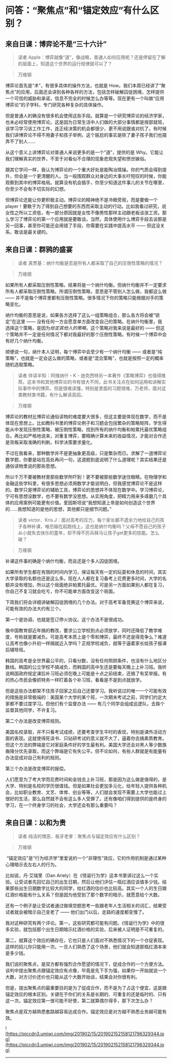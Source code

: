 # 问答：“聚焦点”和“锚定效应”有什么区别？

## 来自日课：博弈论不是“三十六计”

> 读者 Apple：博弈就像“道”，像战略，普通人如何应用呢？还是停留在了解的层面上，知道这个世界的运行规律就可以了？

> 万维钢

博弈论首先是“术”，有很多具体的操作方法，也就是 How。我们本周已经讲了“聚焦点”的应用，后面还会讲到各种各样的方法，包括怎样破解囚徒困境，怎样提供一个可信的威胁和承诺，信息不完全的时候怎么办等等。现在更有一个叫做“应用博弈论”的子学科，专门研究各种复杂的具体操作。

但是普通人的确没有很多机会使用这些手段。就算是一个研究博弈论的经济学家，也未必经常使用博弈论。这是因为日常生活中人们做的大部分事情都是按部就班，该学习学习该工作工作，连正经决策的机会都很少，更不用说跟谁对抗了。有时候我们讲博弈论不得不用妻子和孩子举例，这个尴尬的事实是除了妻子孩子我们也摆弄不了别人……

从这个意义上讲博弈论对普通人来说更多的是一个“道”，提供的是 Why。它能让我们理解真实的世界，不至于对看似不合理的现象悲观失望和愤世嫉俗。

跟其它学问一样，我认为博弈论的一个重大好处是能陶冶情操。你的气质会得到提升，你会是一个更清醒的人。当一般围观群众对身边的大事长吁短叹的时候，你能观察到其中的博弈格局。就算没有机会插手，你至少知道这件事儿的关节在哪里，你至少不会有不切实际的幻想。

但博弈论还能让你更积极主动。博弈论的精神绝不是冷眼旁观，而是要做一个 player！要敢于为了得到自己想要的东西而采取主动的行动。比如我看过研究，说女性之所以工资低，有一部分原因就是女性不像男性那样主动跟老板谈涨工资。那么学习了博弈论的第一个应用就是要敢谈。当然，具体使用什么博弈手段去谈那是另一回事，甚至你可能还会用错了手段，你需要在实践中提高水平 —— 但这没关系，敢谈是最关键的。

## 来自日课：群鸦的盛宴

> 读者 真贾基：纳什均衡是否是所有人都采取了自己的压倒性策略的情况？

> 万维钢

如果所有人都采取压倒性策略，结果将是一个纳什均衡。但纳什均衡并不一定要求所有人都采取压倒性策略。所谓压倒性策略，意思是不管别人怎么做，我都这么做 —— 并不是每个博弈里都有压倒性策略。很多情况下你的策略只能根据对手的策略变化。

纳什均衡的意思是说，如果各方选择了这么一组策略组合，那么各方将会被“锁定”在这里 —— 没有任何一方会愿意单方面改变自己的策略。在纳什均衡里，我选择这个策略，是因为*给定其他人的策略*，这个策略对我来说是最好的 —— 但这个策略并不一定是任何情况下都对我最好的那个压倒性策略。有时候一个博弈中会有好几个纳什均衡。

顺便说一句，纳什本人证明，每个博弈中会至少有一个纳什均衡 —— 或者是“纯策略”，也就是一定会这么做的策略，或者是“混合策略”，也就是按照一定的概率随机选取策略。

> 读者 伴读半知：阿维纳什・K・迪克西特另一本著作《策略博弈》也值得推荐。这本书和其他博弈论的书有很大不同，此书关注点在如何运用和讲解实际事件中的博弈。但是很难读懂，特别是里面的习题很难，万老师，面对这类教材类书籍，有什么解读高招。

> 万维钢

博弈论的教材比博弈论通俗读物的难度要大很多，但这主要是体现在数学，而不是体现在思想上。比如教科书里的博弈论例子和习题会包括繁杂的策略矩阵，学生得能从中发现压倒性策略、被压倒性策略，找到所有的纳什均衡和帕累托最优策略组合。再比如严格地说来，对重复博弈，要精确计算未来的收益情况，才能对合作还是背叛采取准确的判断。科学决策要求量化。

不过在我看来，那种数学并不是更抽象更高级，只是繁杂而已。求解了一道博弈论数学题，你要是站在高处再问一句，这道题到底说明了什么道理呢？其实结果还是通俗读物里说的那些思想。

所以千万不要被教材里那些数学所吓到！更不要被那些数学迷住眼睛。在物理学和金融这些学科里，有很多思想必须用数学才能说明白，但我感觉博弈论不是这样的。数学只是博弈论的辅助工具，博弈论的思想并不体现在数学中。学习博弈论，宁可有思想没数学，也不要有数学没思想。从实用角度，把精力用来多琢磨几个具体的应用案例可能更有价值。爱因斯坦说“我想知道上帝是如何创造这个世界的……我想知道的是他的思想，其他都只是细节问题。”

> 读者 victor、Kris.J：面对高考的压力，每个家长都不遗余力地给自己的孩子各种补课，唯恐输在起跑线上，这也是纳什均衡吗？父母不愿自己的孩子从小就失去快乐的童年，却不得不厉兵秣马让孩子get更多的技能。怎么破？

> 万维钢

补课这件事的确是个纳什均衡，而且还是个多人囚徒困境。

如果所有学生都在有限的时间内学习，保证每天有一定的玩耍和休息的时间，其实大学录取的名额也还是这么多。现在人人都在复习备考上花费更多时间，大学的名额并没有增加，所以这个局面绝非帕累托最优。可是另一方面如果别人都在复习，你自己不复习就会吃亏，你不可能单方面改变这个局面。

下周我们将会详细讲破解囚徒困境的几个办法。对于高考军备竞赛这个博弈来说，可能有效的办法大约有三个。

第一个是协调，也就是签订停火协议。这个办法不是很成功。

像中国教育部近年搞的教改，要求公立学校到点必须放学，同时还降低了教学难度，号称就是要减负。可是高考本质上是个零和博弈，最终不还是得竞争么？难道让高考也像小升初一样搞就近入学吗？正规学校减负，就等于逼着家长给孩子报课后辅导班。

韩国的高考是全世界最公平的，只看分数，没有任何照顾条件，也没有什么地区分数线。韩国的公立学校不搞减负，而韩国的高中生还是要每天晚上上补习班。我听说韩国政府规定课后补习班必须在晚上可能是十点之前结束，还搞了有奖举报。有的热心市民会像抓特务一样盯着各个补习班，看看是不是到点就放学。

但是这些办法都架不住孩子回家之后自己还要学习。我听说过的唯一一个可能有效的措施是非常极端的：美国某个大学的某个班，一次期末考试之前，同学们约定大家都不要过度学习。但他们有个监督办法 —— 有几个同学会组成巡逻队，去挨个监督其他同学，不许复习。

第二个办法是改变博弈规则。

美国名校录取，并不只看考试成绩，还要考查学生平时的表现，特别是课外活动方面的表现。这就使得死读书、只钻研考试的意义就不大了，逼着你去搞素质教育。但这个方法的弊端是它对家庭条件好的学生最有利。美国大学还会对黑人等少数族裔降分优先录取，而这个弊端是它有失公平。但不论如何，有些人群就是有能量有办法促成对自己有利的规则。

第三个办法是改变博弈的报偿。

人们愿意为了考大学而花费时间和金钱去上补习班，那是因为这么做是值得的，是大学、特别是名校的学历很值钱。但是如果社会更加多元化，给年轻人提供各种机会，比如职业教育、文艺、体育、创业等等，人们就会发现不需要上大学也能过上很好的生活，那么自然就不会有这么多人受罪了。还有像咱们得到提供的是终身的学习，在一个终身学习的社会，大学还会有那么重要吗？

## 来自日课：以和为贵

> 读者 纯洁的憎恶、板牙老爹：聚焦点与锚定效应有什么区别？

> 万维钢

 “锚定效应”是“行为经济学”里爱说的一个“非理性”效应，它的作用机制是通过某种心理暗示去左右人的行为。

比如说，丹·艾瑞里（Dan Ariely）在《怪诞行为学》这本书里讲过这么一个实验。让受试者先回忆自己的出生日期，然后让他们评估一瓶红酒应该值多少钱。结果那些出生日期数字比较大的同学，给红酒的估价也比较高。其实一个人的生日跟红酒价格能有什么关系？但是因为他受到了那个数字的暗示，就愿意给个大数。

还有一个例子是让受试者通过做填空题思考一些跟老年人生活相关的词汇，结果受试者就会被暗示自己变老了 —— 他们出门以后，走路的速度都变慢了。

我对这种研究有两个评论。第一，这些研究都可能有问题。《怪诞行为学》中的很多实验，就包括那个出生日期暗示红酒价格的实验，后来被人证明是不可重复的。

第二，就算这个效应的确存在，它也只是人们面对不熟悉情况下的一个仓促表现。这样的招儿你只能用一次。一旦人们熟悉了这个场景，他们就会知道那瓶红酒本来是多少钱。

我们说的聚焦点，是双方都有强烈合作愿望的情况下，促成合作的一个方便方法。谈判中提出聚焦点跟锚定效应有点像，毕竟是先下手为强，如果你一开始就说一个大数，对方讨价还价也只能从这个大数开始谈，结果会对你很有利。

但是，提出聚焦点的最重要目的是为了促成合作，而不是为了占这个便宜，这是跟锚定效应的根本区别。关键在于你们的关系是长期的、可重复的还是临时的、只有这一次。锚定效应第一很可能不好使，第二就算偶尔得手，那下次怎么办？

聚焦点是双方越熟悉套路越容易达成合作。锚定效应是对方越不熟悉业务越可能有效。

![https://piccdn3.umiwi.com/img/201902/15/201902152158121796329344.jpg](https://piccdn3.umiwi.com/img/201902/15/201902152158121796329344.jpg)

---

